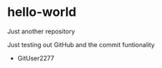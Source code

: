 # hello-world
Just another repository 

Just testing out GitHub and the commit funtionality 
- GitUser2277 
